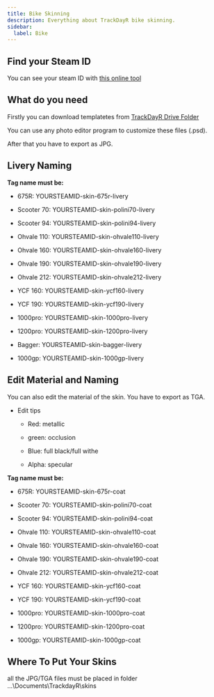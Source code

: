 ```yaml
---
title: Bike Skinning
description: Everything about TrackDayR bike skinning.
sidebar:
  label: Bike
---
```


## Find your Steam ID

You can see your steam ID with [this online tool](https://steamidfinder.com/ "steamidfinder.com") 

## What do you need

Firstly you can download templatetes from [TrackDayR Drive Folder](https://drive.google.com/drive/folders/1XA9W1ntJyhfRpx_u-pUI3M2YlRd-DLRH?usp=sharing "TrackDayR Drive Folder")

You can use any photo editor program to customize these files (.psd).

After that you have to export as JPG.

## Livery Naming

**Tag name must be:**

- 675R: YOURSTEAMID-skin-675r-livery

- Scooter 70: YOURSTEAMID-skin-polini70-livery

- Scooter 94: YOURSTEAMID-skin-polini94-livery

- Ohvale 110: YOURSTEAMID-skin-ohvale110-livery

- Ohvale 160: YOURSTEAMID-skin-ohvale160-livery

- Ohvale 190: YOURSTEAMID-skin-ohvale190-livery

- Ohvale 212: YOURSTEAMID-skin-ohvale212-livery

- YCF 160: YOURSTEAMID-skin-ycf160-livery

- YCF 190: YOURSTEAMID-skin-ycf190-livery

- 1000pro: YOURSTEAMID-skin-1000pro-livery

- 1200pro: YOURSTEAMID-skin-1200pro-livery

- Bagger: YOURSTEAMID-skin-bagger-livery

- 1000gp: YOURSTEAMID-skin-1000gp-livery

## Edit Material and Naming

You can also edit the material of the skin. You have to export as TGA.

- Edit tips

    - Red: metallic

    - green: occlusion

    - Blue: full black/full withe

    - Alpha: specular

**Tag name must be:**

- 675R: YOURSTEAMID-skin-675r-coat

- Scooter 70: YOURSTEAMID-skin-polini70-coat

- Scooter 94: YOURSTEAMID-skin-polini94-coat

- Ohvale 110: YOURSTEAMID-skin-ohvale110-coat

- Ohvale 160: YOURSTEAMID-skin-ohvale160-coat

- Ohvale 190: YOURSTEAMID-skin-ohvale190-coat

- Ohvale 212: YOURSTEAMID-skin-ohvale212-coat

- YCF 160: YOURSTEAMID-skin-ycf160-coat

- YCF 190: YOURSTEAMID-skin-ycf190-coat

- 1000pro: YOURSTEAMID-skin-1000pro-coat

- 1200pro: YOURSTEAMID-skin-1200pro-coat

- 1000gp: YOURSTEAMID-skin-1000gp-coat

## Where To Put Your Skins

all the JPG/TGA files must be placed in folder ...\Documents\TrackdayR\skins

